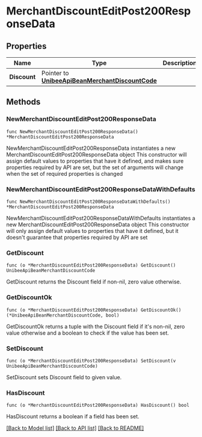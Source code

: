 # MerchantDiscountEditPost200ResponseData

## Properties

Name | Type | Description | Notes
------------ | ------------- | ------------- | -------------
**Discount** | Pointer to [**UnibeeApiBeanMerchantDiscountCode**](UnibeeApiBeanMerchantDiscountCode.md) |  | [optional] 

## Methods

### NewMerchantDiscountEditPost200ResponseData

`func NewMerchantDiscountEditPost200ResponseData() *MerchantDiscountEditPost200ResponseData`

NewMerchantDiscountEditPost200ResponseData instantiates a new MerchantDiscountEditPost200ResponseData object
This constructor will assign default values to properties that have it defined,
and makes sure properties required by API are set, but the set of arguments
will change when the set of required properties is changed

### NewMerchantDiscountEditPost200ResponseDataWithDefaults

`func NewMerchantDiscountEditPost200ResponseDataWithDefaults() *MerchantDiscountEditPost200ResponseData`

NewMerchantDiscountEditPost200ResponseDataWithDefaults instantiates a new MerchantDiscountEditPost200ResponseData object
This constructor will only assign default values to properties that have it defined,
but it doesn't guarantee that properties required by API are set

### GetDiscount

`func (o *MerchantDiscountEditPost200ResponseData) GetDiscount() UnibeeApiBeanMerchantDiscountCode`

GetDiscount returns the Discount field if non-nil, zero value otherwise.

### GetDiscountOk

`func (o *MerchantDiscountEditPost200ResponseData) GetDiscountOk() (*UnibeeApiBeanMerchantDiscountCode, bool)`

GetDiscountOk returns a tuple with the Discount field if it's non-nil, zero value otherwise
and a boolean to check if the value has been set.

### SetDiscount

`func (o *MerchantDiscountEditPost200ResponseData) SetDiscount(v UnibeeApiBeanMerchantDiscountCode)`

SetDiscount sets Discount field to given value.

### HasDiscount

`func (o *MerchantDiscountEditPost200ResponseData) HasDiscount() bool`

HasDiscount returns a boolean if a field has been set.


[[Back to Model list]](../README.md#documentation-for-models) [[Back to API list]](../README.md#documentation-for-api-endpoints) [[Back to README]](../README.md)


